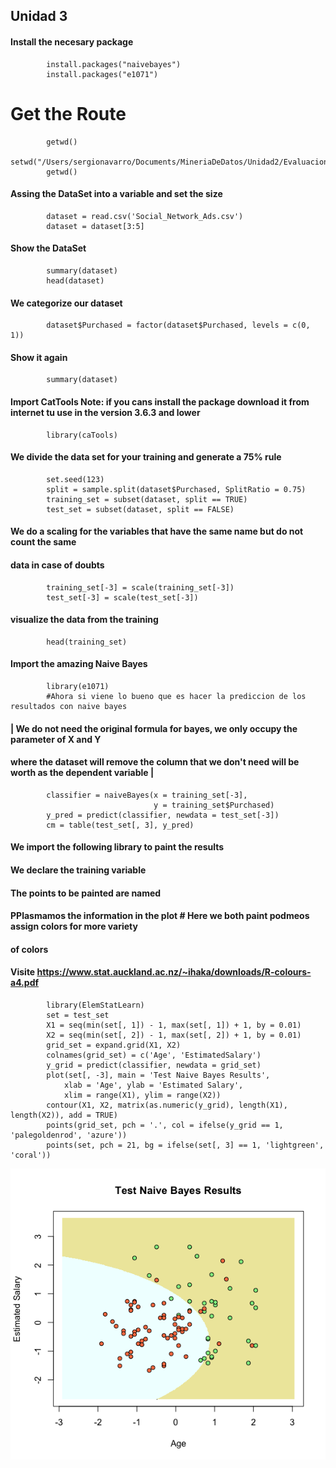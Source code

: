 ## Unidad 3
#### Install the necesary package

            install.packages("naivebayes")
            install.packages("e1071")
# Get the Route
            getwd()
            setwd("/Users/sergionavarro/Documents/MineriaDeDatos/Unidad2/Evaluacion")
            getwd()
#### Assing the DataSet into a variable and set the size
            dataset = read.csv('Social_Network_Ads.csv')
            dataset = dataset[3:5]


#### Show the DataSet
            summary(dataset)
            head(dataset)
#### We categorize our dataset
            dataset$Purchased = factor(dataset$Purchased, levels = c(0, 1))
#### Show it again
            summary(dataset)
#### Import CatTools Note: if you cans install the package download it from internet tu use in the version 3.6.3 and lower
            library(caTools)
#### We divide the data set for your training and generate a 75% rule
            set.seed(123)
            split = sample.split(dataset$Purchased, SplitRatio = 0.75)
            training_set = subset(dataset, split == TRUE)
            test_set = subset(dataset, split == FALSE)
#### We do a scaling for the variables that have the same name but do not count the same
#### data in case of doubts
            training_set[-3] = scale(training_set[-3])
            test_set[-3] = scale(test_set[-3])
#### visualize the data from the training
            head(training_set)
#### Import the amazing Naive Bayes
            library(e1071)
            #Ahora si viene lo bueno que es hacer la prediccion de los resultados con naive bayes
#### | We do not need the original formula for bayes, we only occupy the parameter of X and Y
#### where the dataset will remove the column that we don't need will be worth as the dependent variable |
            classifier = naiveBayes(x = training_set[-3],
                                    y = training_set$Purchased)
            y_pred = predict(classifier, newdata = test_set[-3])
            cm = table(test_set[, 3], y_pred)

#### We import the following library to paint the results
#### We declare the training variable
#### The points to be painted are named
#### PPlasmamos the information in the plot # Here we both paint podmeos assign colors for more variety
#### of colors
#### Visite https://www.stat.auckland.ac.nz/~ihaka/downloads/R-colours-a4.pdf
            library(ElemStatLearn)
            set = test_set
            X1 = seq(min(set[, 1]) - 1, max(set[, 1]) + 1, by = 0.01)
            X2 = seq(min(set[, 2]) - 1, max(set[, 2]) + 1, by = 0.01)
            grid_set = expand.grid(X1, X2)
            colnames(grid_set) = c('Age', 'EstimatedSalary')
            y_grid = predict(classifier, newdata = grid_set)
            plot(set[, -3], main = 'Test Naive Bayes Results',
                xlab = 'Age', ylab = 'Estimated Salary',
                xlim = range(X1), ylim = range(X2))
            contour(X1, X2, matrix(as.numeric(y_grid), length(X1), length(X2)), add = TRUE)
            points(grid_set, pch = '.', col = ifelse(y_grid == 1, 'palegoldenrod', 'azure'))
            points(set, pch = 21, bg = ifelse(set[, 3] == 1, 'lightgreen', 'coral'))

                
![alt text](https://github.com/serchnm/MineriaDeDatos/blob/Unidad2/Unidad2/Evaluacion/EvaluacionU3/Naive.png)
